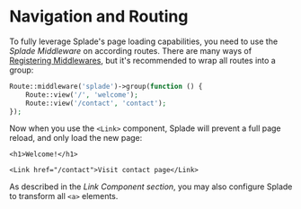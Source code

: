 # Navigation and Routing

To fully leverage Splade's page loading capabilities, you need to use the *Splade Middleware* on according routes. There are many ways of [Registering Middlewares](https://laravel.com/docs/9.x/middleware#registering-middleware), but it's recommended to wrap all routes into a group:

```php
Route::middleware('splade')->group(function () {
    Route::view('/', 'welcome');
    Route::view('/contact', 'contact');
});
```

Now when you use the `<Link>` component, Splade will prevent a full page reload, and only load the new page:

```blade
<h1>Welcome!</h1>

<Link href="/contact">Visit contact page</Link>
```

As described in the *Link Component section*, you may also configure Splade to transform all `<a>` elements.